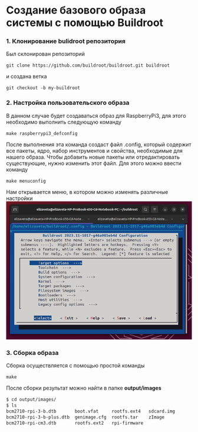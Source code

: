 # Создание базового образа системы с помощью Buildroot

### 1. Клонирование bulidroot репозитория
Был склонирован репозиторий
```
git clone https://github.com/buildroot/buildroot.git buildroot
```
и создана ветка
```
git checkout -b my-buildroot
```
### 2. Настройка пользовательского образа
В данном случае будет создаваться образ для RaspberryPi3, для этого необходимо выполнить следующую команду
```
make raspberrypi3_defconfig
```
После выполнения эта команда создаст файл .config, который содержит все пакеты, ядро, набор инструментов и свойства, необходимые для нашего образа. Чтобы добавить новые пакеты или отредактировать существующие, нужно изменить этот файл. Для этого можно ввести команду
```
make menuconfig
```
Нам открывается меню, в котором можно изменять различные настройки
![](https://github.com/moevm/os_profiling/blob/2118aa45b8627891556b2beb58235fb37c05d46d/buildroot.png)

### 3. Сборка образа
Сборка осуществляется с помощью простой команды
```
make
```
После сборки результат можно найти в папке **output/images**
```
$ cd output/images/
$ ls
bcm2710-rpi-3-b.dtb       boot.vfat     rootfs.ext4   sdcard.img
bcm2710-rpi-3-b-plus.dtb  genimage.cfg  rootfs.tar    zImage
bcm2710-rpi-cm3.dtb       rootfs.ext2   rpi-firmware
```

